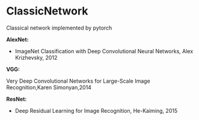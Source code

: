 # ClassicNetwork
Classical network implemented by pytorch



**AlexNet:**

- ImageNet Classification with Deep Convolutional Neural Networks, Alex Krizhevsky, 2012



**VGG:**

Very Deep Convolutional Networks for Large-Scale Image Recognition,Karen Simonyan,2014



**ResNet:**

- Deep Residual Learning for Image Recognition, He-Kaiming, 2015